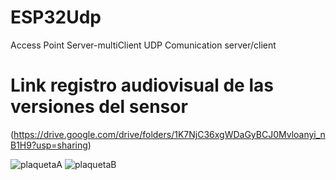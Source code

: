 # ESP32Udp
Access Point
Server-multiClient
UDP Comunication server/client

# Link registro audiovisual de las versiones del sensor
(https://drive.google.com/drive/folders/1K7NjC36xgWDaGyBCJ0Mvloanyi_nB1H9?usp=sharing)

![plaquetaA](https://user-images.githubusercontent.com/41321821/176370175-58f29e53-148e-47a6-94f6-94033b3c3068.jpg)
![plaquetaB](https://user-images.githubusercontent.com/41321821/176370195-f1a280a0-7a35-4c0c-9aae-560e71cc0b96.jpg)


